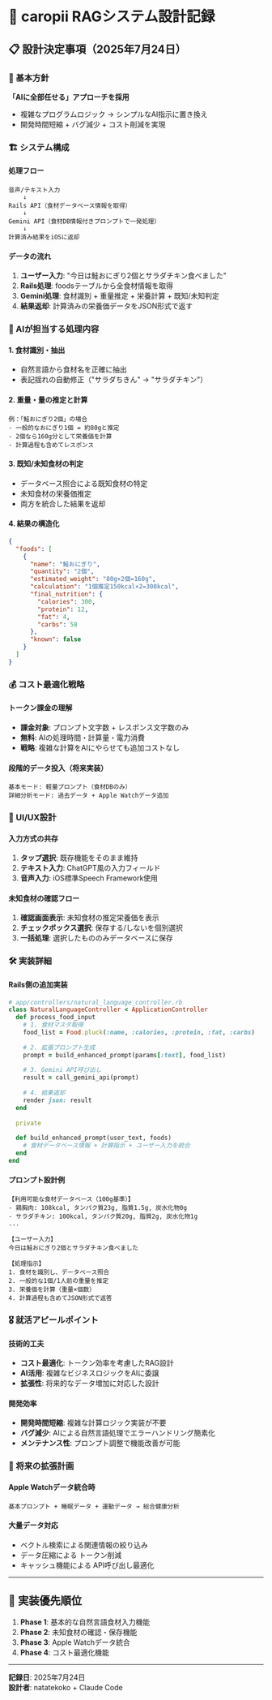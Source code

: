 # 🤖 caropii RAGシステム設計記録

## 📋 設計決定事項（2025年7月24日）

### 🎯 基本方針
**「AIに全部任せる」アプローチを採用**
- 複雑なプログラムロジック → シンプルなAI指示に置き換え
- 開発時間短縮 + バグ減少 + コスト削減を実現

### 🏗️ システム構成

#### 処理フロー
```
音声/テキスト入力 
    ↓
Rails API（食材データベース情報を取得）
    ↓  
Gemini API（食材DB情報付きプロンプトで一発処理）
    ↓
計算済み結果をiOSに返却
```

#### データの流れ
1. **ユーザー入力**: "今日は鮭おにぎり2個とサラダチキン食べました"
2. **Rails処理**: foodsテーブルから全食材情報を取得
3. **Gemini処理**: 食材識別 + 重量推定 + 栄養計算 + 既知/未知判定
4. **結果返却**: 計算済みの栄養価データをJSON形式で返す

### 🤖 AIが担当する処理内容

#### 1. 食材識別・抽出
- 自然言語から食材名を正確に抽出
- 表記揺れの自動修正（"サラダちきん" → "サラダチキン"）

#### 2. 重量・量の推定と計算
```
例：「鮭おにぎり2個」の場合
- 一般的なおにぎり1個 = 約80gと推定
- 2個なら160g分として栄養価を計算
- 計算過程も含めてレスポンス
```

#### 3. 既知/未知食材の判定
- データベース照合による既知食材の特定
- 未知食材の栄養価推定
- 両方を統合した結果を返却

#### 4. 結果の構造化
```json
{
  "foods": [
    {
      "name": "鮭おにぎり",
      "quantity": "2個", 
      "estimated_weight": "80g×2個=160g",
      "calculation": "1個推定150kcal×2=300kcal",
      "final_nutrition": {
        "calories": 300,
        "protein": 12,
        "fat": 4,
        "carbs": 58
      },
      "known": false
    }
  ]
}
```

### 💰 コスト最適化戦略

#### トークン課金の理解
- **課金対象**: プロンプト文字数 + レスポンス文字数のみ
- **無料**: AIの処理時間・計算量・電力消費
- **戦略**: 複雑な計算をAIにやらせても追加コストなし

#### 段階的データ投入（将来実装）
```
基本モード: 軽量プロンプト（食材DBのみ）
詳細分析モード: 過去データ + Apple Watchデータ追加
```

### 📱 UI/UX設計

#### 入力方式の共存
1. **タップ選択**: 既存機能をそのまま維持
2. **テキスト入力**: ChatGPT風の入力フィールド
3. **音声入力**: iOS標準Speech Framework使用

#### 未知食材の確認フロー
1. **確認画面表示**: 未知食材の推定栄養価を表示
2. **チェックボックス選択**: 保存する/しないを個別選択
3. **一括処理**: 選択したもののみデータベースに保存

### 🛠️ 実装詳細

#### Rails側の追加実装
```ruby
# app/controllers/natural_language_controller.rb
class NaturalLanguageController < ApplicationController
  def process_food_input
    # 1. 食材マスタ取得
    food_list = Food.pluck(:name, :calories, :protein, :fat, :carbs)
    
    # 2. 拡張プロンプト生成
    prompt = build_enhanced_prompt(params[:text], food_list)
    
    # 3. Gemini API呼び出し
    result = call_gemini_api(prompt)
    
    # 4. 結果返却
    render json: result
  end
  
  private
  
  def build_enhanced_prompt(user_text, foods)
    # 食材データベース情報 + 計算指示 + ユーザー入力を統合
  end
end
```

#### プロンプト設計例
```
【利用可能な食材データベース（100g基準）】
- 鶏胸肉: 108kcal, タンパク質23g, 脂質1.5g, 炭水化物0g
- サラダチキン: 100kcal, タンパク質20g, 脂質2g, 炭水化物1g
...

【ユーザー入力】
今日は鮭おにぎり2個とサラダチキン食べました

【処理指示】
1. 食材を識別し、データベース照合
2. 一般的な1個/1人前の重量を推定  
3. 栄養価を計算（重量×個数）
4. 計算過程も含めてJSON形式で返答
```

### 🎖️ 就活アピールポイント

#### 技術的工夫
- **コスト最適化**: トークン効率を考慮したRAG設計
- **AI活用**: 複雑なビジネスロジックをAIに委譲
- **拡張性**: 将来的なデータ増加に対応した設計

#### 開発効率
- **開発時間短縮**: 複雑な計算ロジック実装が不要
- **バグ減少**: AIによる自然言語処理でエラーハンドリング簡素化
- **メンテナンス性**: プロンプト調整で機能改善が可能

### 🔮 将来の拡張計画

#### Apple Watchデータ統合時
```
基本プロンプト + 睡眠データ + 運動データ → 総合健康分析
```

#### 大量データ対応
- ベクトル検索による関連情報の絞り込み
- データ圧縮による トークン削減
- キャッシュ機能による API呼び出し最適化

---

## 📝 実装優先順位

1. **Phase 1**: 基本的な自然言語食材入力機能
2. **Phase 2**: 未知食材の確認・保存機能  
3. **Phase 3**: Apple Watchデータ統合
4. **Phase 4**: コスト最適化機能

---

**記録日**: 2025年7月24日  
**設計者**: natatekoko + Claude Code